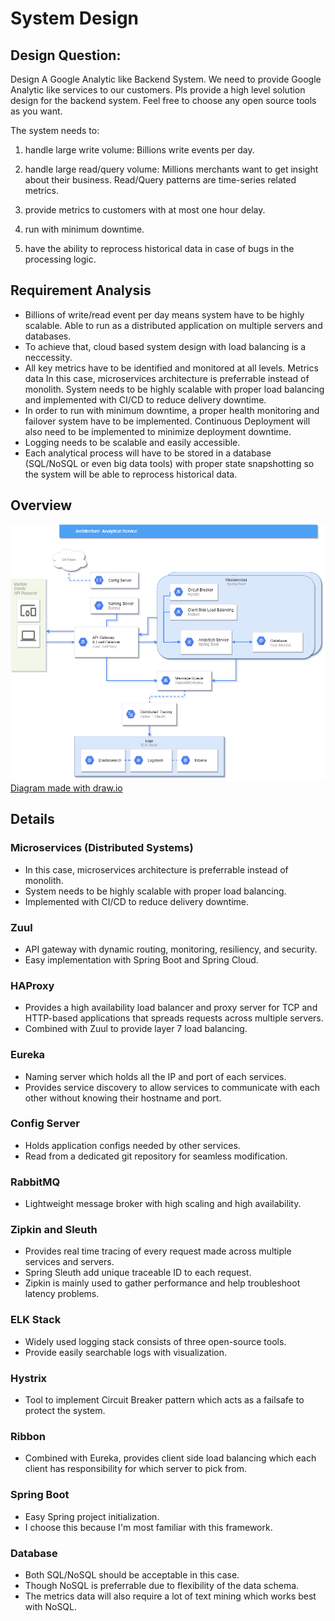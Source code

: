 # System Design
## Design Question:
Design A Google Analytic like Backend System. We need to provide Google Analytic like services to our customers. Pls provide a high level solution design for the backend system. Feel free to choose any open source tools as you want.

The system needs to:

1. handle large write volume: Billions write events per day.

2. handle large read/query volume: Millions merchants want to get insight about their business. Read/Query patterns are time-series related metrics.

3. provide metrics to customers with at most one hour delay.

4. run with minimum downtime.

5. have the ability to reprocess historical data in case of bugs in the processing logic.

## Requirement Analysis
- Billions of write/read event per day means system have to be highly scalable. Able to run as a distributed application on multiple servers and databases.
- To achieve that, cloud based system design with load balancing is a neccessity.
- All key metrics have to be identified and monitored at all levels. Metrics data 
In this case, microservices architecture is preferrable instead of monolith. System needs to be highly scalable with proper load balancing and implemented with CI/CD to reduce delivery downtime.
- In order to run with minimum downtime, a proper health monitoring and failover system have to be implemented. Continuous Deployment will also need to be implemented to minimize deployment downtime.
- Logging needs to be scalable and easily accessible.
- Each analytical process will have to be stored in a database (SQL/NoSQL or even big data tools) with proper state snapshotting so the system will be able to reprocess historical data.

## Overview
![System Diagram](img/diagram.png)
[Diagram made with draw.io](https://drive.google.com/file/d/1J5Y8y8TPO6QKDSAG7BIAIzRztaWynWIL/view?usp=sharing)

## Details
### Microservices (Distributed Systems)
- In this case, microservices architecture is preferrable instead of monolith. 
- System needs to be highly scalable with proper load balancing.
- Implemented with CI/CD to reduce delivery downtime.

### Zuul
- API gateway with dynamic routing, monitoring, resiliency, and security.
- Easy implementation with Spring Boot and Spring Cloud.

### HAProxy
- Provides a high availability load balancer and proxy server for TCP and HTTP-based applications that spreads requests across multiple servers.
- Combined with Zuul to provide layer 7 load balancing.

### Eureka
- Naming server which holds all the IP and port of each services.
- Provides service discovery to allow services to communicate with each other without knowing their hostname and port.

### Config Server
- Holds application configs needed by other services.
- Read from a dedicated git repository for seamless modification.

### RabbitMQ
- Lightweight message broker with high scaling and high availability.

### Zipkin and Sleuth
- Provides real time tracing of every request made across multiple services and servers.
- Spring Sleuth add unique traceable ID to each request.
- Zipkin is mainly used to gather performance and help troubleshoot latency problems.

### ELK Stack
- Widely used logging stack consists of three open-source tools.
- Provide easily searchable logs with visualization.

### Hystrix
- Tool to implement Circuit Breaker pattern which acts as a failsafe to protect the system.

### Ribbon
- Combined with Eureka, provides client side load balancing which each client has responsibility for which server to pick from.

### Spring Boot
- Easy Spring project initialization.
- I choose this because I'm most familiar with this framework.

### Database
- Both SQL/NoSQL should be acceptable in this case.
- Though NoSQL is preferrable due to flexibility of the data schema.
- The metrics data will also require a lot of text mining which works best with NoSQL.
